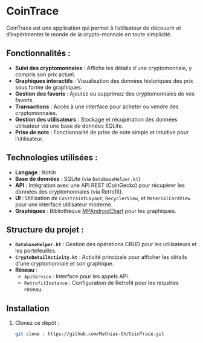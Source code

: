 # CoinTrace

CoinTrace est une application qui permet à l’utilisateur de découvrir et d’expérimenter le monde de la crypto-monnaie en toute simplicité.

## Fonctionnalités :

- **Suivi des cryptomonnaies** : Affiche les détails d'une cryptomonnaie, y compris son prix actuel.
- **Graphiques interactifs** : Visualisation des données historiques des prix sous forme de graphiques.
- **Gestion des favoris** : Ajoutez ou supprimez des cryptomonnaies de vos favoris.
- **Transactions** : Accès à une interface pour acheter ou vendre des cryptomonnaies.
- **Gestion des utilisateurs** : Stockage et récupération des données utilisateur via une base de données SQLite.
- **Prise de note** : Fonctionnalité de prise de note simple et intuitive pour l’utilisateur.

## Technologies utilisées :

- **Langage** : Kotlin
- **Base de données** : SQLite (via `DatabaseHelper.kt`)
- **API** : Intégration avec une API REST (CoinGecko) pour récupérer les données des cryptomonnaies (via Retrofit).
- **UI** : Utilisation de `ConstraintLayout`, `RecyclerView`, et `MaterialCardView` pour une interface utilisateur moderne.
- **Graphiques** : Bibliothèque [MPAndroidChart](https://github.com/PhilJay/MPAndroidChart) pour les graphiques.

## Structure du projet :

- **`DatabaseHelper.kt`** : Gestion des opérations CRUD pour les utilisateurs et les portefeuilles.
- **`CryptoDetailActivity.kt`** : Activité principale pour afficher les détails d'une cryptomonnaie et son graphique.
- **Réseau** :
  - `ApiService` : Interface pour les appels API.
  - `RetrofitInstance` : Configuration de Retrofit pour les requêtes réseau.

## Installation

1. Clonez ce dépôt :
   ```bash
   git clone : https://github.com/Mathias-Gh/CoinTrace.git

